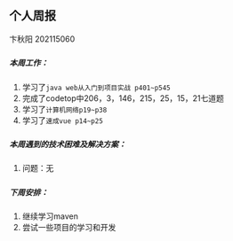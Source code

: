 ## 个人周报

卞秋阳 202115060

##### 

##### 本周工作：

1. 学习了`java web从入门到项目实战 p401~p545`
2. 完成了codetop中206，3，146，215，25，15，21七道题
3. 学习了`计算机网络p19~p38`
4. 学习了`速成vue p14~p25`

##### 

##### 本周遇到的技术困难及解决方案：

1. 问题：无

##### 

##### 下周安排：

1. 继续学习maven
2. 尝试一些项目的学习和开发